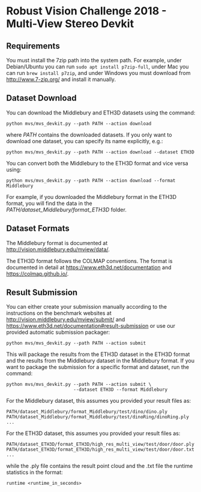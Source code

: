 # Robust Vision Challenge 2018 - Multi-View Stereo Devkit #

## Requirements ##

You must install the 7zip path into the system path. For example, under
Debian/Ubuntu you can run ``sudo apt install p7zip-full``, under Mac you can
run ``brew install p7zip``, and under Windows you must download from
http://www.7-zip.org/ and install it manually.


## Dataset Download ##

You can download the Middlebury and ETH3D datasets using the command:

    python mvs/mvs_devkit.py --path PATH --action download

where *PATH* contains the downloaded datasets. If you only want to download one
dataset, you can specify its name explicitly, e.g.:

    python mvs/mvs_devkit.py --path PATH --action download --dataset ETH3D

You can convert both the Middlebury to the ETH3D format and vice versa using:

    python mvs/mvs_devkit.py --path PATH --action download --format Middlebury

For example, if you downloaded the Middlebury format in the ETH3D format, you
will find the data in the *PATH/dataset_Middlebury/format_ETH3D* folder.


## Dataset Formats ##

The Middlebury format is documented at http://vision.middlebury.edu/mview/data/.

The ETH3D format follows the COLMAP conventions. The format is documented in
detail at https://www.eth3d.net/documentation and https://colmap.github.io/.


## Result Submission ##

You can either create your submission manually according to the instructions
on the benchmark websites at http://vision.middlebury.edu/mview/submit/ and
https://www.eth3d.net/documentation#result-submission or use our provided
automatic submission packager:

    python mvs/mvs_devkit.py --path PATH --action submit

This will package the results from the ETH3D dataset in the ETH3D format and
the results from the Middlebury dataset in the Middlebury format. If you want
to package the submission for a specific format and dataset, run the command:

    python mvs/mvs_devkit.py --path PATH --action submit \
                             --dataset ETH3D --format Middlebury

For the Middlebury dataset, this assumes you provided your result files as:

    PATH/dataset_Middlebury/format_Middlebury/test/dino/dino.ply
    PATH/dataset_Middlebury/format_Middlebury/test/dinoRing/dinoRing.ply
    ...

For the ETH3D dataset, this assumes you provided your result files as:

    PATH/dataset_ETH3D/format_ETH3D/high_res_multi_view/test/door/door.ply
    PATH/dataset_ETH3D/format_ETH3D/high_res_multi_view/test/door/door.txt
    ...

while the .ply file contains the result point cloud and the .txt file the
runtime statistics in the format:

    runtime <runtime_in_seconds>

